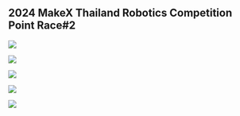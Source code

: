 ## 2024 MakeX Thailand Robotics Competition Point Race#2
<img src = "https://scontent.futp2-1.fna.fbcdn.net/v/t1.15752-9/461290817_1074392814032154_150955265208376537_n.png?_nc_cat=104&ccb=1-7&_nc_sid=9f807c&_nc_eui2=AeFCDYF-K9QS_QBRTFI9c6HpRYy-CISJjklFjL4IhImOSWZSXcGm-ZwKl8CZmvZ_hFzsNd4ifFkBvLPoTp41_9RE&_nc_ohc=Hl5S9cawOGIQ7kNvgHxQQCx&_nc_ht=scontent.futp2-1.fna&_nc_gid=AXBZbkkrJmc56CMPP8aH9Xl&oh=03_Q7cD1QHAcZf2GanZlCRTYP-YsQn1-8JLlREvjmApuJCN5zwGgQ&oe=6726D951"></img>

<img src = "https://scontent.futp2-1.fna.fbcdn.net/v/t1.15752-9/462148341_2153391738391772_2539957725112848733_n.png?_nc_cat=104&ccb=1-7&_nc_sid=9f807c&_nc_eui2=AeGyYuK-qXpxD2rFVMET-DKaE75EMefLPGETvkQx58s8Ydn3Fshf9wByUA6zGi7H7cOkjIaA7ZPzWufUHQlKseTa&_nc_ohc=McvLtVltt3EQ7kNvgFViyKc&_nc_ht=scontent.futp2-1.fna&_nc_gid=ApH3fKDwKVhX-XJ4Guluxu4&oh=03_Q7cD1QGlmxMQ-nSqGh8NcA0sjgudgoWFweTUsYM2e5TuQGTzzQ&oe=6726F7B6"></img>

<img src = "https://scontent.futp2-1.fna.fbcdn.net/v/t1.15752-9/461290815_1269885927347460_6010259570337885071_n.png?_nc_cat=103&ccb=1-7&_nc_sid=9f807c&_nc_eui2=AeHbSEK8oOjlQRPO-CrI5K5XEtz_kql8YlwS3P-SqXxiXGstF8kYIXdu5QbkiphDc_Suso3AWZWGl6FYPV3r1Zn5&_nc_ohc=wTdthmx8PeEQ7kNvgFXuFQd&_nc_ht=scontent.futp2-1.fna&_nc_gid=AMYEu1w79xRKYJT1cPQ-jSP&oh=03_Q7cD1QGOt-cPmGMW_VgoMm--XFlVNayLF4e6PFwRpINCDtL5lw&oe=6726DFBA"></img>

<img src = "https://scontent.futp2-1.fna.fbcdn.net/v/t1.15752-9/461680559_1101741591368576_8739090585175071710_n.png?_nc_cat=104&ccb=1-7&_nc_sid=9f807c&_nc_eui2=AeF6TaCjhjNXvIbkjeShibetSuWiSd9xCPxK5aJJ33EI_NyPP2fvt0fcyQI-DWKJDa8eIbqKmHqzj6gRTTQIjCNv&_nc_ohc=xCjLcrEvsR8Q7kNvgELq4LV&_nc_ht=scontent.futp2-1.fna&_nc_gid=ADlqWjZOuZg65Irut084ESJ&oh=03_Q7cD1QGVIUlML4FwGNfF6YN686DvtPzTuDHc3vb401lIWg0W-A&oe=6726CF2D"></img>

<img src = "https://scontent.futp2-1.fna.fbcdn.net/v/t1.15752-9/461711022_892063915750740_4361785326540649153_n.png?_nc_cat=109&ccb=1-7&_nc_sid=9f807c&_nc_eui2=AeF1fvJxwXZAkj7tCzwhErXCpP0KYBYrLl-k_QpgFisuX7tldPldhYSVERj6rMblw6AXsUnbR-3JqC0qw9XA3Zp5&_nc_ohc=X5478n8jr1MQ7kNvgGZM9qn&_nc_ht=scontent.futp2-1.fna&_nc_gid=AuJg5lWe3m6RpPGzS-fL9Pl&oh=03_Q7cD1QHuabDgHInvXMNRXosN5C6YIsXX9Dh0e9P5FCvp8ce7VA&oe=6726EC95"></img>